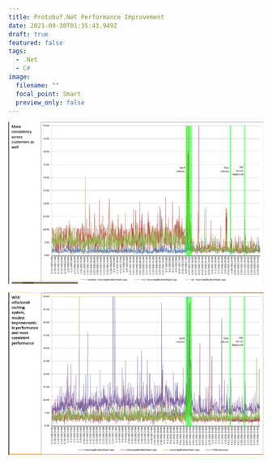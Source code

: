 ```yaml
---
title: Protobuf.Net Performance Improvement
date: 2021-09-30T01:35:43.949Z
draft: true
featured: false
tags:
  - .Net
  - C#
image:
  filename: ""
  focal_point: Smart
  preview_only: false
---
```





![Protobuf.Net-PerformanceImprovement-2](protobuf.net-performanceimprovement2.png "Protobuf.Net-PerformanceImprovement-2")



![Protobuf.Net-PerformanceImprovement-1](protobuf.net-performanceimprovement.png "Protobuf.Net-PerformanceImprovement-1")